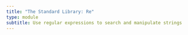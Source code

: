 ```yaml
---
title: "The Standard Library: Re"
type: module
subtitle: Use regular expressions to search and manipulate strings
---
```

